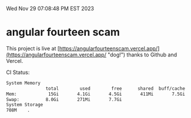 Wed Nov 29 07:08:48 PM EST 2023

# angular fourteen scam


This project is live at [https://angularfourteenscam.vercel.app/](https://angularfourteenscam.vercel.app/ "dog!") thanks to Github and Vercel.

CI Status: 

```bash
System Memory
               total        used        free      shared  buff/cache   available
Mem:            15Gi       4.1Gi       4.5Gi       411Mi       7.5Gi        11Gi
Swap:          8.0Gi       271Mi       7.7Gi
System Storage
708M	.
```
